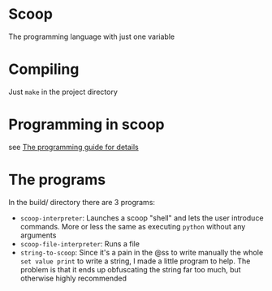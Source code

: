# Scoop

The programming language with just one variable

# Compiling

Just `make` in the project directory

# Programming in scoop
see <a href=Programming_guide.md>The programming guide for details</a>

# The programs

In the build/ directory there are 3 programs:
- `scoop-interpreter`: Launches a scoop "shell" and lets the user introduce commands. More or less the same as executing `python` without any arguments
- `scoop-file-interpreter`: Runs a file
- `string-to-scoop`: Since it's a pain in the @ss to write manually the whole `set value print` to write a string, I made a little program to help. The problem is that it ends up obfuscating the string far too much, but otherwise highly recommended
